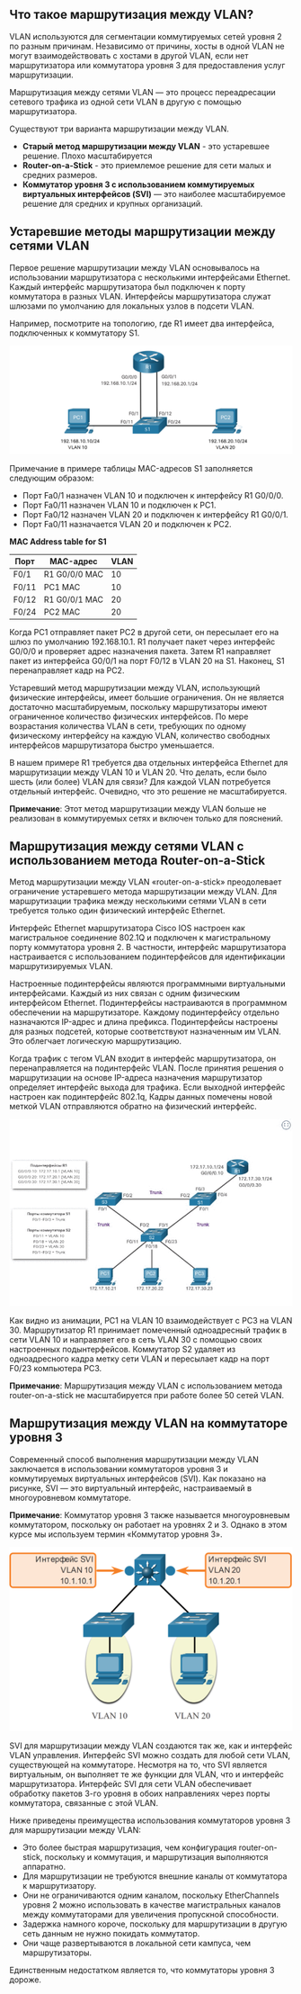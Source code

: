 <!-- 4.1.1 -->
## Что такое маршрутизация между VLAN?

VLAN используются для сегментации коммутируемых сетей уровня 2 по разным причинам. Независимо от причины, хосты в одной VLAN не могут взаимодействовать с хостами в другой VLAN, если нет маршрутизатора или коммутатора уровня 3 для предоставления услуг маршрутизации.

Маршрутизация между сетями VLAN — это процесс переадресации сетевого трафика из одной сети VLAN в другую с помощью маршрутизатора.

Существуют три варианта маршрутизации между VLAN.

* **Старый метод маршрутизации между VLAN** - это устаревшее решение. Плохо масштабируется
* **Router-on-a-Stick** - это приемлемое решение для сети малых и средних размеров.
* **Коммутатор уровня 3 с использованием коммутируемых виртуальных интерфейсов (SVI)** — это наиболее масштабируемое решение для средних и крупных организаций.

<!-- 4.1.2 -->
## Устаревшие методы маршрутизации между сетями VLAN

Первое решение маршрутизации между VLAN основывалось на использовании маршрутизатора с несколькими интерфейсами Ethernet. Каждый интерфейс маршрутизатора был подключен к порту коммутатора в разных VLAN. Интерфейсы маршрутизатора служат шлюзами по умолчанию для локальных узлов в подсети VLAN.

Например, посмотрите на топологию, где R1 имеет два интерфейса, подключенных к коммутатору S1.

![](./assets/4.1.2.png)
<!-- /courses/srwe-dl/af9ece90-34fe-11eb-b1b2-9b1b0c1f7e0d/afb60016-34fe-11eb-b1b2-9b1b0c1f7e0d/assets/c9aecd80-1c27-11ea-af09-3b2e6521927c.svg -->

Примечание в примере таблицы MAC-адресов S1 заполняется следующим образом:

* Порт Fa0/1 назначен VLAN 10 и подключен к интерфейсу R1 G0/0/0.
* Порт Fa0/11 назначен VLAN 10 и подключен к PC1.
* Порт Fa0/12 назначен VLAN 20 и подключен к интерфейсу R1 G0/0/1.
* Порт Fa0/11 назначается VLAN 20 и подключен к PC2.

**MAC Address table for S1**

| **Порт** | **MAC-адрес** | **VLAN** |
| --- | --- | --- |
| F0/1 | R1 G0/0/0 MAC | 10 |
| F0/11 | PC1 MAC | 10 |
| F0/12 | R1 G0/0/1 MAC | 20 |
| F0/24 | PC2 MAC | 20 |

Когда PC1 отправляет пакет PC2 в другой сети, он пересылает его на шлюз по умолчанию 192.168.10.1. R1 получает пакет через интерфейс G0/0/0 и проверяет адрес назначения пакета. Затем R1 направляет пакет из интерфейса G0/0/1 на порт F0/12 в VLAN 20 на S1. Наконец, S1 перенаправляет кадр на PC2.

Устаревший метод маршрутизации между VLAN, использующий физические интерфейсы, имеет большие ограничения. Он не является достаточно масштабируемым, поскольку маршрутизаторы имеют ограниченное количество физических интерфейсов. По мере возрастания количества VLAN в сети, требующих по одному физическому интерфейсу на каждую VLAN, количество свободных интерфейсов маршрутизатора быстро уменьшается.

В нашем примере R1 требуется два отдельных интерфейса Ethernet для маршрутизации между VLAN 10 и VLAN 20. Что делать, если было шесть (или более) VLAN для связи? Для каждой VLAN потребуется отдельный интерфейс. Очевидно, что это решение не масштабируется.

**Примечание**: Этот метод маршрутизации между VLAN больше не реализован в коммутируемых сетях и включен только для пояснений.

<!-- 4.1.3 -->
## Маршрутизация между сетями VLAN с использованием метода Router-on-a-Stick

Метод маршрутизации между VLAN «router-on-a-stick» преодолевает ограничение устаревшего метода маршрутизации между VLAN. Для маршрутизации трафика между несколькими сетями VLAN в сети требуется только один физический интерфейс Ethernet.

Интерфейс Ethernet маршрутизатора Cisco IOS настроен как магистральное соединение 802.1Q и подключен к магистральному порту коммутатора уровня 2. В частности, интерфейс маршрутизатора настраивается с использованием подинтерфейсов для идентификации маршрутизируемых VLAN.

Настроенные подинтерфейсы являются программными виртуальными интерфейсами. Каждый из них связан с одним физическим интерфейсом Ethernet. Подинтерфейсы настраиваются в программном обеспечении на маршрутизаторе. Каждому подинтерфейсу отдельно назначаются IP-адрес и длина префикса. Подинтерфейсы настроены для разных подсетей, которые соответствуют назначенным им VLAN. Это облегчает логическую маршрутизацию.

Когда трафик с тегом VLAN входит в интерфейс маршрутизатора, он перенаправляется на подинтерфейс VLAN. После принятия решения о маршрутизации на основе IP-адреса назначения маршрутизатор определяет интерфейс выхода для трафика. Если выходной интерфейс настроен как подинтерфейс 802.1q, Кадры данных помечены новой меткой VLAN отправляются обратно на физический интерфейс.

![](./assets/4.1.3.gif)

Как видно из анимации, PC1 на VLAN 10 взаимодействует с PC3 на VLAN 30. Маршрутизатор R1 принимает помеченный одноадресный трафик в сети VLAN 10 и направляет его в сеть VLAN 30 с помощью своих настроенных подынтерфейсов. Коммутатор S2 удаляет из одноадресного кадра метку сети VLAN и пересылает кадр на порт F0/23 компьютера PC3.

**Примечание**: Маршрутизация между VLAN с использованием метода router-on-a-stick не масштабируется при работе более 50 сетей VLAN.

<!-- 4.1.4 -->
## Маршрутизация между VLAN на коммутаторе уровня 3

Современный способ выполнения маршрутизации между VLAN заключается в использовании коммутаторов уровня 3 и коммутируемых виртуальных интерфейсов (SVI). Как показано на рисунке, SVI — это виртуальный интерфейс, настраиваемый в многоуровневом коммутаторе.

**Примечание**: Коммутатор уровня 3 также называется многоуровневым коммутатором, поскольку он работает на уровнях 2 и 3. Однако в этом курсе мы используем термин «Коммутатор уровня 3».

![](./assets/4.1.4.png)
<!-- /courses/srwe-dl/af9ece90-34fe-11eb-b1b2-9b1b0c1f7e0d/afb60016-34fe-11eb-b1b2-9b1b0c1f7e0d/assets/c9b02d12-1c27-11ea-af09-3b2e6521927c.svg -->

SVI для маршрутизации между VLAN создаются так же, как и интерфейс VLAN управления. Интерфейс SVI можно создать для любой сети VLAN, существующей на коммутаторе. Несмотря на то, что SVI является виртуальным, он выполняет те же функции для VLAN, что и интерфейс маршрутизатора. Интерфейс SVI для сети VLAN обеспечивает обработку пакетов 3-го уровня в обоих направлениях через порты коммутатора, связанные с этой VLAN.

Ниже приведены преимущества использования коммутаторов уровня 3 для маршрутизации между VLAN:

* Это более быстрая маршрутизация, чем конфигурация router-on-stick, поскольку и коммутация, и маршрутизация выполняются аппаратно.
* Для маршрутизации не требуются внешние каналы от коммутатора к маршрутизатору.
* Они не ограничиваются одним каналом, поскольку EtherChannels уровня 2 можно использовать в качестве магистральных каналов между коммутаторами для увеличения пропускной способности.
* Задержка намного короче, поскольку для маршрутизации в другую сеть данным не нужно покидать коммутатор.
* Они чаще развертываются в локальной сети кампуса, чем маршрутизаторы.

Единственным недостатком является то, что коммутаторы уровня 3 дороже.

<!-- 4.1.5 -->
<!-- quiz -->


